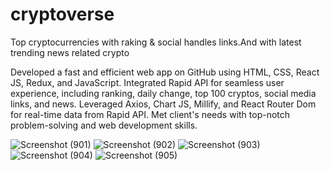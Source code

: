 # cryptoverse
Top cryptocurrencies with raking & social handles links.And  with latest trending news related crypto


Developed a fast and efficient web app on GitHub using HTML, CSS, React JS, Redux, and JavaScript. Integrated Rapid API for seamless user experience, including ranking, daily change, top 100 cryptos, social media links, and news. Leveraged Axios, Chart JS, Millify, and React Router Dom for real-time data from Rapid API. Met client's needs with top-notch problem-solving and web development skills.

![Screenshot (901)](https://user-images.githubusercontent.com/77665988/224278076-f7a175d9-632b-4d64-beac-3521af95d81e.png)
![Screenshot (902)](https://user-images.githubusercontent.com/77665988/224278142-79f2be49-599a-43b3-8d9c-8d105b5101ba.png)
![Screenshot (903)](https://user-images.githubusercontent.com/77665988/224278163-e9608b7d-537c-48c2-a190-e96c4c891599.png)
![Screenshot (904)](https://user-images.githubusercontent.com/77665988/224278172-3b997224-1d56-48b7-8e24-d593e37d569b.png)
![Screenshot (905)](https://user-images.githubusercontent.com/77665988/224278185-9f53f1c5-e8d6-48d9-998b-4961e1a8b9ae.png)
